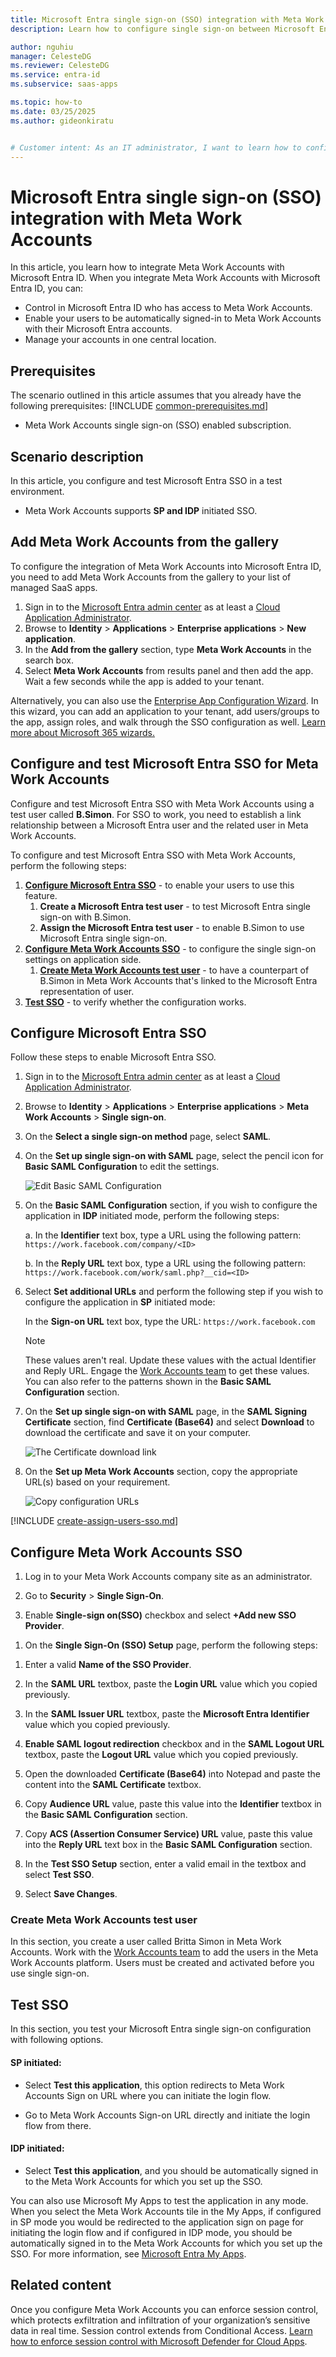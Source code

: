 ```yaml
---
title: Microsoft Entra single sign-on (SSO) integration with Meta Work Accounts
description: Learn how to configure single sign-on between Microsoft Entra ID and Meta Work Accounts.

author: nguhiu
manager: CelesteDG
ms.reviewer: CelesteDG
ms.service: entra-id
ms.subservice: saas-apps

ms.topic: how-to
ms.date: 03/25/2025
ms.author: gideonkiratu


# Customer intent: As an IT administrator, I want to learn how to configure single sign-on between Microsoft Entra ID and Meta Work Accounts so that I can control who has access to Meta Work Accounts, enable automatic sign-in with Microsoft Entra accounts, and manage my accounts in one central location.
---
```


# Microsoft Entra single sign-on (SSO) integration with Meta Work Accounts

In this article,  you learn how to integrate Meta Work Accounts with Microsoft Entra ID. When you integrate Meta Work Accounts with Microsoft Entra ID, you can:

* Control in Microsoft Entra ID who has access to Meta Work Accounts.
* Enable your users to be automatically signed-in to Meta Work Accounts with their Microsoft Entra accounts.
* Manage your accounts in one central location.

## Prerequisites
The scenario outlined in this article assumes that you already have the following prerequisites:
[!INCLUDE [common-prerequisites.md](~/identity/saas-apps/includes/common-prerequisites.md)]
* Meta Work Accounts single sign-on (SSO) enabled subscription.

## Scenario description

In this article,  you configure and test Microsoft Entra SSO in a test environment.

* Meta Work Accounts supports **SP and IDP** initiated SSO.

## Add Meta Work Accounts from the gallery

To configure the integration of Meta Work Accounts into Microsoft Entra ID, you need to add Meta Work Accounts from the gallery to your list of managed SaaS apps.

1. Sign in to the [Microsoft Entra admin center](https://entra.microsoft.com) as at least a [Cloud Application Administrator](~/identity/role-based-access-control/permissions-reference.md#cloud-application-administrator).
1. Browse to **Identity** > **Applications** > **Enterprise applications** > **New application**.
1. In the **Add from the gallery** section, type **Meta Work Accounts** in the search box.
1. Select **Meta Work Accounts** from results panel and then add the app. Wait a few seconds while the app is added to your tenant.

 Alternatively, you can also use the [Enterprise App Configuration Wizard](https://portal.office.com/AdminPortal/home?Q=Docs#/azureadappintegration). In this wizard, you can add an application to your tenant, add users/groups to the app, assign roles, and walk through the SSO configuration as well. [Learn more about Microsoft 365 wizards.](/microsoft-365/admin/misc/azure-ad-setup-guides)

<a name='configure-and-test-azure-ad-sso-for-meta-work-accounts'></a>

## Configure and test Microsoft Entra SSO for Meta Work Accounts

Configure and test Microsoft Entra SSO with Meta Work Accounts using a test user called **B.Simon**. For SSO to work, you need to establish a link relationship between a Microsoft Entra user and the related user in Meta Work Accounts.

To configure and test Microsoft Entra SSO with Meta Work Accounts, perform the following steps:

1. **[Configure Microsoft Entra SSO](#configure-azure-ad-sso)** - to enable your users to use this feature.
    1. **Create a Microsoft Entra test user** - to test Microsoft Entra single sign-on with B.Simon.
    1. **Assign the Microsoft Entra test user** - to enable B.Simon to use Microsoft Entra single sign-on.
1. **[Configure Meta Work Accounts SSO](#configure-meta-work-accounts-sso)** - to configure the single sign-on settings on application side.
    1. **[Create Meta Work Accounts test user](#create-meta-work-accounts-test-user)** - to have a counterpart of B.Simon in Meta Work Accounts that's linked to the Microsoft Entra representation of user.
1. **[Test SSO](#test-sso)** - to verify whether the configuration works.

<a name='configure-azure-ad-sso'></a>

## Configure Microsoft Entra SSO

Follow these steps to enable Microsoft Entra SSO.

1. Sign in to the [Microsoft Entra admin center](https://entra.microsoft.com) as at least a [Cloud Application Administrator](~/identity/role-based-access-control/permissions-reference.md#cloud-application-administrator).
1. Browse to **Identity** > **Applications** > **Enterprise applications** > **Meta Work Accounts** > **Single sign-on**.
1. On the **Select a single sign-on method** page, select **SAML**.
1. On the **Set up single sign-on with SAML** page, select the pencil icon for **Basic SAML Configuration** to edit the settings.

   ![Edit Basic SAML Configuration](common/edit-urls.png)

1. On the **Basic SAML Configuration** section, if you wish to configure the application in **IDP** initiated mode, perform the following steps:

    a. In the **Identifier** text box, type a URL using the following pattern:
    `https://work.facebook.com/company/<ID>`

    b. In the **Reply URL** text box, type a URL using the following pattern:
    ` https://work.facebook.com/work/saml.php?__cid=<ID>`

1. Select **Set additional URLs** and perform the following step if you wish to configure the application in **SP** initiated mode:

    In the **Sign-on URL** text box, type the URL:
    `https://work.facebook.com`

	> [!NOTE]
	> These values aren't real. Update these values with the actual Identifier and Reply URL. Engage the [Work Accounts team](https://www.workplace.com/help/work) to get these values. You can also refer to the patterns shown in the **Basic SAML Configuration** section.

1. On the **Set up single sign-on with SAML** page, in the **SAML Signing Certificate** section,  find **Certificate (Base64)** and select **Download** to download the certificate and save it on your computer.

	![The Certificate download link](common/certificatebase64.png)

1. On the **Set up Meta Work Accounts** section, copy the appropriate URL(s) based on your requirement.

	![Copy configuration URLs](common/copy-configuration-urls.png)

<a name='create-an-azure-ad-test-user'></a>

[!INCLUDE [create-assign-users-sso.md](~/identity/saas-apps/includes/create-assign-users-sso.md)]

## Configure Meta Work Accounts SSO

1. Log in to your Meta Work Accounts company site as an administrator.

1. Go to **Security** > **Single Sign-On**.

1. Enable **Single-sign on(SSO)** checkbox and select **+Add new SSO Provider**.

<!-- ![Screenshot shows the SSO Account.](./media/meta-work-accounts-tutorial/security.png "SSO Account") -->

1. On the **Single Sign-On (SSO) Setup** page, perform the following steps:

<!--     ![Screenshot shows the SSO Configuration.](./media/meta-work-accounts-tutorial/certificate.png "Configuration") -->

1. Enter a valid **Name of the SSO Provider**.

1. In the **SAML URL** textbox, paste the **Login URL** value which you copied previously.

1. In the **SAML Issuer URL** textbox, paste the **Microsoft Entra Identifier** value which you copied previously.

1. **Enable SAML logout redirection** checkbox and in the **SAML Logout URL** textbox, paste the **Logout URL** value which you copied previously.

1. Open the downloaded **Certificate (Base64)** into Notepad and paste the content into the **SAML Certificate** textbox.

1. Copy **Audience URL** value, paste this value into the **Identifier** textbox in the **Basic SAML Configuration** section.

1. Copy **ACS (Assertion Consumer Service) URL** value, paste this value into the **Reply URL** text box in the **Basic SAML Configuration** section.

1. In the **Test SSO Setup** section, enter a valid email in the textbox and select **Test SSO**.

1. Select **Save Changes**.

### Create Meta Work Accounts test user

In this section, you create a user called Britta Simon in Meta Work Accounts. Work with the [Work Accounts team](https://www.workplace.com/help/work) to add the users in the Meta Work Accounts platform. Users must be created and activated before you use single sign-on.

## Test SSO 

In this section, you test your Microsoft Entra single sign-on configuration with following options. 

#### SP initiated:

* Select **Test this application**, this option redirects to Meta Work Accounts Sign on URL where you can initiate the login flow.  

* Go to Meta Work Accounts Sign-on URL directly and initiate the login flow from there.

#### IDP initiated:

* Select **Test this application**, and you should be automatically signed in to the Meta Work Accounts for which you set up the SSO. 

You can also use Microsoft My Apps to test the application in any mode. When you select the Meta Work Accounts tile in the My Apps, if configured in SP mode you would be redirected to the application sign on page for initiating the login flow and if configured in IDP mode, you should be automatically signed in to the Meta Work Accounts for which you set up the SSO. For more information, see [Microsoft Entra My Apps](/azure/active-directory/manage-apps/end-user-experiences#azure-ad-my-apps).

## Related content

Once you configure Meta Work Accounts you can enforce session control, which protects exfiltration and infiltration of your organization’s sensitive data in real time. Session control extends from Conditional Access. [Learn how to enforce session control with Microsoft Defender for Cloud Apps](/cloud-app-security/proxy-deployment-aad).
